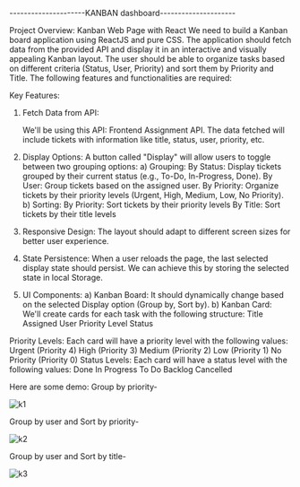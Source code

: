 ---------------------KANBAN dashboard---------------------

Project Overview: Kanban Web Page with React
	We need to build a Kanban board application using ReactJS and pure CSS. The application should fetch data from the provided API and display it in an interactive and visually appealing Kanban layout. The user should be able to organize tasks based on different criteria (Status, User, Priority) and sort them by Priority and Title. The following features and functionalities are required:

Key Features:
1. Fetch Data from API:

	We'll be using this API: Frontend Assignment API. The data fetched will include tickets with information like title, status, user, priority, etc.

2. Display Options:
	A button called "Display" will allow users to toggle between two grouping options:
	a) Grouping:
		By Status: Display tickets grouped by their current status (e.g., To-Do, In-Progress, Done).
		By User: Group tickets based on the assigned user.
		By Priority: Organize tickets by their priority levels (Urgent, High, Medium, Low, No Priority).
	b) Sorting:
		By Priority: Sort tickets by their priority levels
		By Title: Sort tickets by their title levels


3. Responsive Design:
	The layout should adapt to different screen sizes for better user experience.

4. State Persistence:
	When a user reloads the page, the last selected display state should persist. We can achieve this by storing the selected state in local Storage.

5. UI Components:
	a) Kanban Board:
		It should dynamically change based on the selected Display option (Group by, Sort by).
	b) Kanban Card:
		We'll create cards for each task with the following structure:
		Title
		Assigned User
		Priority Level
		Status

Priority Levels:
	Each card will have a priority level with the following values:
		Urgent (Priority 4)
		High (Priority 3)
		Medium (Priority 2)
		Low (Priority 1)
		No Priority (Priority 0)
Status Levels:
	Each card will have a status level with the following values:
		Done
		In Progress
		To Do 
		Backlog
		Cancelled

Here are some demo:
Group by priority-

![k1](https://github.com/user-attachments/assets/27bddbd4-eb20-4843-a5b6-f5e65c1ede84)


Group by user and Sort by priority-

![k2](https://github.com/user-attachments/assets/e05ceca3-c72c-43e1-82b1-56e72171eeda)


Group by user and Sort by title-

![k3](https://github.com/user-attachments/assets/3be00cc2-4804-454e-ab04-b086375042d8)


